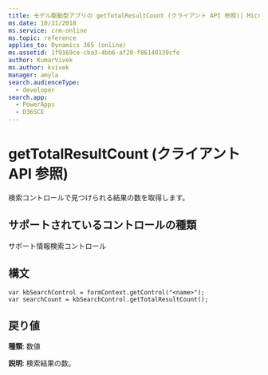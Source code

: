 ```yaml
---
title: モデル駆動型アプリの getTotalResultCount (クライアント API 参照)| MicrosoftDocs
ms.date: 10/31/2018
ms.service: crm-online
ms.topic: reference
applies_to: Dynamics 365 (online)
ms.assetid: 1f9169ce-cba3-4bb6-af20-f86140139cfe
author: KumarVivek
ms.author: kvivek
manager: amyla
search.audienceType:
  - developer
search.app:
  - PowerApps
  - D365CE
---
```

# <a name="gettotalresultcount-client-api-reference"></a>getTotalResultCount (クライアント API 参照)



検索コントロールで見つけられる結果の数を取得します。 

## <a name="control-types-supported"></a>サポートされているコントロールの種類

サポート情報検索コントロール

## <a name="syntax"></a>構文

```
var kbSearchControl = formContext.getControl("<name>");
var searchCount = kbSearchControl.getTotalResultCount();
```

## <a name="return-value"></a>戻り値

**種類**: 数値

**説明**: 検索結果の数。